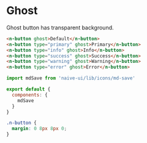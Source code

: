 # Ghost
Ghost button has transparent background.
```html
<n-button ghost>Default</n-button>
<n-button type="primary" ghost>Primary</n-button>
<n-button type="info" ghost>Info</n-button>
<n-button type="success" ghost>Success</n-button>
<n-button type="warning" ghost>Warning</n-button>
<n-button type="error" ghost>Error</n-button>
```
```js
import mdSave from 'naive-ui/lib/icons/md-save'

export default {
  components: {
    mdSave
  }
}
```
```css
.n-button {
  margin: 0 8px 8px 0;
}
```